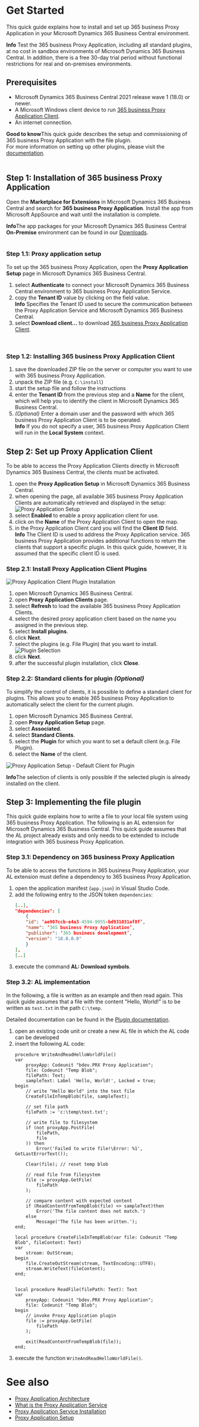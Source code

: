 # Get Started

This quick guide explains how to install and set up 365 business Proxy Application in your Microsoft Dynamics 365 Business Central environment.

<div class="alert alert-info">
    <i class="fa-duotone fa-thin fa-lightbulb fa-lg"></i>
    <strong>Info</strong> Test the 365 business Proxy Application, including all standard plugins, at no cost in sandbox environments of Microsoft Dynamics 365 Business Central. In addition, there is a free 30-day trial period without functional restrictions for real and on-premises environments.
</div>

## Prerequisites

 - Microsoft Dynamics 365 Business Central 2021 release wave 1 (18.0) or newer.
 - A Microsoft Windows client device to run [365 business Proxy Application Client](https://365businessapi.com/api/SoftwareDownload?AppId=da472ae3-fa8a-406f-bbea-c2aafd5f77d5).
 - An internet connection.

<div class="alert alert-notice">
    <i class="fa-light fa-hand-point-up fa-lg"></i>
    <strong>Good to know</strong>This quick guide describes the setup and commissioning of 365 business Proxy Application with the file plugin.<br/>For more information on setting up other plugins, please visit the <a href="plugins.md">documentation</a>.
</div>

<br/>

## Step 1: Installation of 365 business Proxy Application

Open the **Marketplace for Extensions** in Microsoft Dynamics 365 Business Central and search for **365 business Proxy Application**.
Install the app from Microsoft AppSource and wait until the installation is complete.

<div class="alert alert-info">
    <i class="fa-duotone fa-thin fa-lightbulb fa-lg"></i>
    <strong>Info</strong>The app packages for your Microsoft Dynamics 365 Business Central <strong>On-Premise</strong> environment can be found in our <a href="https://downloads.365businessdev.com/de-DE/365-business-proxy-application/" target="_blank">Downloads</a>.
</div>

<br/>

### Step 1.1: Proxy application setup

To set up the 365 business Proxy Application, open the **Proxy Application Setup** page in Microsoft Dynamics 365 Business Central.

 1. select **Authenticate** to connect your Microsoft Dynamics 365 Business Central environment to 365 business Proxy Application Service.
 2. copy the **Tenant ID** value by clicking on the field value.
    <div class="alert alert-info">
    <i class="fa-duotone fa-thin fa-lightbulb fa-lg"></i>
    <strong>Info</strong> Specifies the Tenant ID used to secure the communication between the Proxy Application Service and Microsoft Dynamics 365 Business Central.
    </div>
 4. select **Download client...** to download [365 business Proxy Application Client](proxy-application-client-whatis.md).

<br/>

### Step 1.2: Installing 365 business Proxy Application Client

 1. save the downloaded ZIP file on the server or computer you want to use with 365 business Proxy Application.
 2. unpack the ZIP file (e.g. `C:\install`)
 3. start the setup file and follow the instructions
 4. enter the **Tenant ID** from the previous step and a **Name** for the client, which will help you to identify the client in Microsoft Dynamics 365 Business Central.
 5. *(Optional)* Enter a domain user and the password with which 365 business Proxy Application Client is to be operated.
    <div class="alert alert-info">
    <i class="fa-duotone fa-thin fa-lightbulb fa-lg"></i>
    <strong>Info</strong> If you do not specify a user, 365 business Proxy Application Client will run in the <strong>Local System</strong> context.
    </div>

## Step 2: Set up Proxy Application Client

To be able to access the Proxy Application Clients directly in Microsoft Dynamics 365 Business Central, the clients must be activated.

 1. open the **Proxy Application Setup** in Microsoft Dynamics 365 Business Central.
 2. when opening the page, all available 365 business Proxy Application Clients are automatically retrieved and displayed in the setup:
    ![Proxy Application Setup](/assets/images/365-business-proxy-application/9c4905bab8db474caa704353d2772447fdcea02339e7dbb5ec2e138974df12dd.png)  
 3. select **Enabled** to enable a proxy application client for use.
 4. click on the **Name** of the Proxy Application Client to open the map.
 5. in the Proxy Application Client card you will find the **Client ID** field.
    <div class="alert alert-info">
    <i class="fa-duotone fa-thin fa-lightbulb fa-lg"></i>
    <strong>Info</strong> The Client ID is used to address the Proxy Application service. 365 business Proxy Application provides additional functions to return the clients that support a specific plugin. In this quick guide, however, it is assumed that the specific client ID is used.
    </div>

### Step 2.1: Install Proxy Application Client Plugins

![Proxy Application Client Plugin Installation](/assets/images/365-business-proxy-application/proxyapp-installplugin-de-DE.gif)

 1. open Microsoft Dynamics 365 Business Central.
 2. open **Proxy Application Clients** page.
 3. select **Refresh** to load the available 365 business Proxy Application Clients.
 4. select the desired proxy application client based on the name you assigned in the previous step.
 5. select **Install plugins**.
 6. click **Next**.
 7. select the plugins (e.g. File Plugin) that you want to install.<br>
    ![Plugin Selection](/assets/images/365-business-proxy-application/2fd00b9a-6e91-4db9-9418-05a7cb61c22f.png)
 8. click **Next**.
 9. after the successful plugin installation, click **Close**.

### Step 2.2: Standard clients for plugin *(Optional)*

To simplify the control of clients, it is possible to define a standard client for plugins. This allows you to enable 365 business Proxy Application to automatically select the client for the current plugin.

 1. open Microsoft Dynamics 365 Business Central.
 2. open **Proxy Application Setup** page.
 3. select **Associated**.
 4. select **Standard Clients**.
 5. select the **Plugin** for which you want to set a default client (e.g. File Plugin).
 6. select the **Name** of the client.

![Proxy Application Setup - Default Client for Plugin](/assets/images/365-business-proxy-application/3fafd304-0799-4d9a-a079-a6a13e1a27ff.png)

<div class="alert alert-info">
    <i class="fa-duotone fa-thin fa-lightbulb fa-lg"></i>
    <strong>Info</strong>The selection of clients is only possible if the selected plugin is already installed on the client.
</div>

## Step 3: Implementing the file plugin

This quick guide explains how to write a file to your local file system using 365 business Proxy Application. The following is an AL extension for Microsoft Dynamics 365 Business Central. This quick guide assumes that the AL project already exists and only needs to be extended to include integration with 365 business Proxy Application.

### Step 3.1: Dependency on 365 business Proxy Application

To be able to access the functions in 365 business Proxy Application, your AL extension must define a dependency to 365 business Proxy Application.

 1. open the application manifest (`app.json`) in Visual Studio Code.  
 2. add the following entry to the JSON token `dependencies`:
    ```json
    [..],
    "dependencies": [
        {
        "id": ‘ae907ccb-e4a3-4594-9955-bd931031af8f’,
        "name": ‘365 business Proxy Application’,
        "publisher": ‘365 business development’,
        "version": "18.0.0.0"
        }
    ],
    [..]
    ```
 3. execute the command **AL: Download symbols**.

### Step 3.2: AL implementation

In the following, a file is written as an example and then read again. This quick guide assumes that a file with the content "Hello, World!" is to be written as `test.txt` in the path `C:\temp`.

Detailed documentation can be found in the [Plugin documentation](plugins.md).

 1. open an existing code unit or create a new AL file in which the AL code can be developed
 2. insert the following AL code:
    ```al
    procedure WriteAndReadHelloWorldFile()
    var
        proxyApp: Codeunit "bdev.PRX Proxy Application";
        file: Codeunit "Temp Blob";
        filePath: Text;
        sampleText: Label 'Hello, World!', Locked = true;
    begin
        // write "Hello World" into the text file
        CreateFileInTempBlob(file, sampleText);

        // set file path
        filePath := 'c:\temp\test.txt';

        // write file to filesystem
        if (not proxyApp.PostFile(
            filePath,
            file
        )) then
            Error('Failed to write file!\Error: %1', GetLastErrorText());

        Clear(file); // reset temp blob

        // read file from filesystem
        file := proxyApp.GetFile(
            filePath
        );

        // compare content with expected content
        if (ReadContentFromTempBlob(file) <> sampleText)then
            Error('The file content does not match.')
        else
            Message('The file has been written.');
    end;

    local procedure CreateFileInTempBlob(var file: Codeunit "Temp Blob", fileContent: Text)
    var
        stream: OutStream;
    begin
        file.CreateOutStream(stream, TextEncoding::UTF8);
        stream.WriteText(fileContent);
    end;


    local procedure ReadFile(filePath: Text): Text
    var
        proxyApp: Codeunit "bdev.PRX Proxy Application";
        file: Codeunit "Temp Blob";
    begin
        // invoke Proxy Application plugin
        file := proxyApp.GetFile(
            filePath
        );

        exit(ReadContentFromTempBlob(file));
    end;
    ```
 3. execute the function `WriteAndReadHelloWorldFile()`.

# See also

 - [Proxy Application Architecture](proxy-application-whatis.md#architecture)
 - [What is the Proxy Application Service](proxy-application-client-whatis.md)
 - [Proxy Application Service Installation](proxy-application-client-installation.md)
 - [Proxy Application Setup](setup.md)


